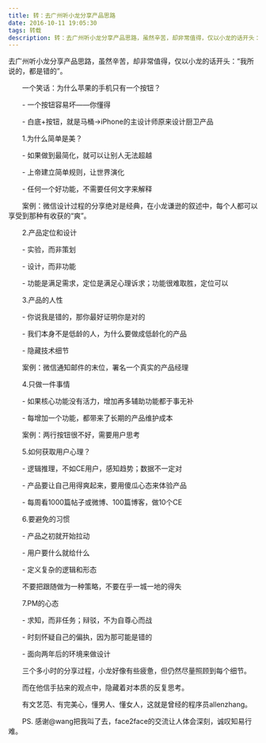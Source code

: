 ```yaml
---
title: 转：去广州听小龙分享产品思路
date: 2016-10-11 19:05:30
tags: 转载
description: 转：去广州听小龙分享产品思路，虽然辛苦，却非常值得，仅以小龙的话开头：“我所说的，都是错的”。
---
```


去广州听小龙分享产品思路，虽然辛苦，却非常值得，仅以小龙的话开头：“我所说的，都是错的”。

　　一个笑话：为什么苹果的手机只有一个按钮？

　　- 一个按钮容易坏——你懂得

　　- 白底+按钮，就是马桶→iPhone的主设计师原来设计厨卫产品

　　1.为什么简单是美？

　　- 如果做到最简化，就可以让别人无法超越

　　- 上帝建立简单规则，让世界演化

　　- 任何一个好功能，不需要任何文字来解释

　　案例：微信设计过程的分享绝对是经典，在小龙谦逊的叙述中，每个人都可以享受到那种有收获的“爽”。

　　2.产品定位和设计

　　- 实验，而非策划

　　- 设计，而非功能

　　- 功能是满足需求，定位是满足心理诉求；功能很难取胜，定位可以

　　3.产品的人性

　　- 你说我是错的，那你最好证明你是对的

　　- 我们本身不是低龄的人，为什么要做成低龄化的产品

　　- 隐藏技术细节

　　案例：微信通知邮件的末位，署名一个真实的产品经理

　　4.只做一件事情

　　- 如果核心功能没有活力，增加再多辅助功能都于事无补

　　- 每增加一个功能，都带来了长期的产品维护成本

　　案例：两行按钮很不好，需要用户思考

　　5.如何获取用户心理？

　　- 逻辑推理，不如CE用户，感知趋势；数据不一定对

　　- 产品要让自己用得爽起来，要用傻瓜心态来体验产品

　　- 每周看1000篇帖子或微博、100篇博客，做10个CE

　　6.要避免的习惯

　　- 产品之初就开始拉动

　　- 用户要什么就给什么

　　- 定义复杂的逻辑和形态

　　不要把跟随做为一种策略，不要在乎一城一地的得失

　　7.PM的心态

　　- 求知，而非任务；辩驳，不为自尊心而战

　　- 时刻怀疑自己的偏执，因为那可能是错的

　　- 面向两年后的环境来做设计

　　三个多小时的分享过程，小龙好像有些疲惫，但仍然尽量照顾到每个细节。

　　而在他信手拈来的观点中，隐藏着对本质的反复思考。

　　有文艺范、有完美心，懂男人、懂女人，这就是曾经的程序员allenzhang。

　　PS. 感谢@wang把我叫了去，face2face的交流让人体会深刻，诚叹知易行难。

